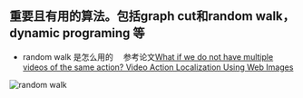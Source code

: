 ## 重要且有用的算法。包括graph cut和random walk，　dynamic programing 等

* random walk 是怎么用的
　参考论文[What if we do not have multiple videos of the same action? Video Action Localization Using Web Images](http://crcv.ucf.edu/people/phd_students/waqas/CVPR16_Waqas_AL.pdf)
 
 ![random walk](random_walk.png "random walk")
